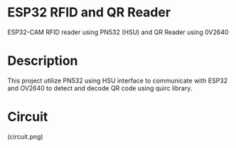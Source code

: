 # ESP32 RFID and QR Reader
ESP32-CAM RFID reader using PN532 (HSU) and QR Reader using 0V2640
# Description
This project utilize PN532 using HSU interface to communicate with ESP32 and OV2640 to detect and decode QR code using quirc library.
# Circuit
(circuit.png)
#
